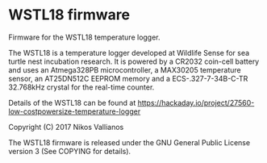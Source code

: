 # WSTL18 firmware
Firmware for the WSTL18 temperature logger.

The WSTL18 is a temperature logger developed at Wildlife Sense
for sea turtle nest incubation research. It is powered by a CR2032
coin-cell battery and uses an Atmega328PB microcontroller, a MAX30205
temperature sensor, an AT25DN512C EEPROM memory and a ECS-.327-7-34B-C-TR
32.768kHz crystal for the real-time counter.

Details of the WSTL18 can be found at
https://hackaday.io/project/27560-low-costpowersize-temperature-logger

Copyright (C) 2017 Nikos Vallianos

The WSTL18 firmware is released under the GNU General Public License version 3
(See COPYING for details).

